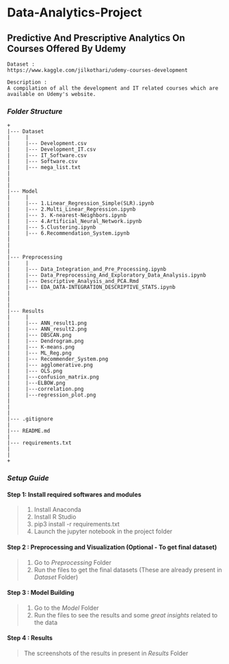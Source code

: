 # Data-Analytics-Project
## Predictive And Prescriptive Analytics On Courses Offered By Udemy



```
Dataset :
https://www.kaggle.com/jilkothari/udemy-courses-development

Description : 
A compilation of all the development and IT related courses which are available on Udemy's website. 
```




### *Folder Structure*
```
+
|--- Dataset
|     |
|     |--- Development.csv
|     |--- Development_IT.csv
|     |--- IT_Software.csv
|     |--- Software.csv
|     |--- mega_list.txt
|
|
|
|--- Model
|     |
|     |--- 1.Linear_Regression_Simple(SLR).ipynb
|     |--- 2.Multi_Linear_Regression.ipynb
|     |--- 3. K-nearest-Neighbors.ipynb
|     |--- 4.Artificial_Neural_Network.ipynb
|     |--- 5.Clustering.ipynb
|     |--- 6.Recommendation_System.ipynb
|
|
|
|--- Preprocessing
|     |
|     |--- Data_Integration_and_Pre_Processing.ipynb
|     |--- Data_Preprocessing_And_Exploratory_Data_Analysis.ipynb
|     |--- Descriptive_Analysis_and_PCA.Rmd
|     |--- EDA_DATA-INTEGRATION_DESCRIPTIVE_STATS.ipynb
|
|
|
|--- Results
|     |
|     |--- ANN_result1.png
|     |--- ANN_result2.png
|     |--- DBSCAN.png
|     |--- Dendrogram.png
|     |--- K-means.png
|     |--- ML_Reg.png
|     |--- Recommender_System.png
|     |--- agglomerative.png
|     |--- OLS.png
|     |---confusion_matrix.png
|     |---ELBOW.png
|     |---correlation.png
|     |---regression_plot.png
|
|
|
|--- .gitignore
|
|--- README.md
|
|--- requirements.txt
|
|
+

```



### *Setup Guide*

#### Step 1: Install required softwares and modules

> 1) Install Anaconda <br>
> 2) Install R Studio <br>
> 3) pip3 install -r requirements.txt <br>
> 4) Launch the jupyter notebook in the project folder <br>


#### Step 2 : Preprocessing and Visualization (Optional - To get final dataset)

> 1) Go to *Preprocessing* Folder
> 2) Run the files to get the final datasets (These are already present in *Dataset* Folder)

#### Step 3 : Model Building

> 1) Go to the *Model* Folder
> 2) Run the files to see the results and some *great insights* related to the data

#### Step 4 : Results

> The screenshots of the results in present in *Results* Folder

